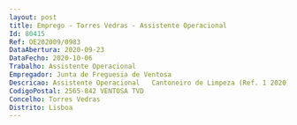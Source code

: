 ```yaml
--- 
layout: post
title: Emprego - Torres Vedras - Assistente Operacional
Id: 80415
Ref: OE202009/0983
DataAbertura: 2020-09-23
DataFecho: 2020-10-06
Trabalho: Assistente Operacional
Empregador: Junta de Freguesia de Ventosa
Descricao: Assistente Operacional   Cantoneiro de Limpeza (Ref. 1 2020)  desempenha funções de natureza executiva, de caráter manual ou mecânico, enquadradas em diretivas gerais bem definidas e com graus de complexidade variáveis, responsabiliza se por equipamentos sob sua guarda e pela sua correta utilização, procedendo quando necessário, à manutenção e reparação dos mesmos, na área de cantoneiro de limpeza, em especial, procede à limpeza e varredura de arruamentos, vias e caminhos sob a gestão da freguesia  limpeza de espaços verdes  execução de pequenas reparações e desimpedir os acessos  limpeza de valetas, compor bermas, desobstruir aquedutos e sistemas de drenagem de águas pluviais. Assegura outras tarefas não especificadas que se enquadrem nos serviços efetuados pela Junta de Freguesia e que exijam destreza física e conhecimentos gerais ao nível do senso comum e da cidadania.
CodigoPostal: 2565-842 VENTOSA TVD
Concelho: Torres Vedras
Distrito: Lisboa
--- 
```


